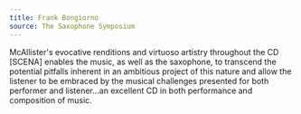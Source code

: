 ```yaml
---
title: Frank Bongiorno
source: The Saxophone Symposium
---
```

McAllister's evocative renditions and virtuoso artistry throughout the CD [SCENA] enables the music, as well as the saxophone, to transcend the potential pitfalls inherent in an ambitious project of this nature and allow the listener to be embraced by the musical challenges presented for both performer and listener...an excellent CD in both performance and composition of music.